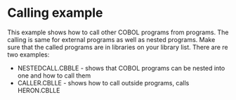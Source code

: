 # Calling example
This example shows how to call other COBOL programs from programs. The calling is same for external programs as well as nested programs.
Make sure that the called programs are in libraries on your library list.
There are re two examples:
 - NESTEDCALL.CBBLE - shows that COBOL programs can be nested into one and how to call them
 - CALLER.CBLLE - shows how to call outside programs, calls HERON.CBLLE
